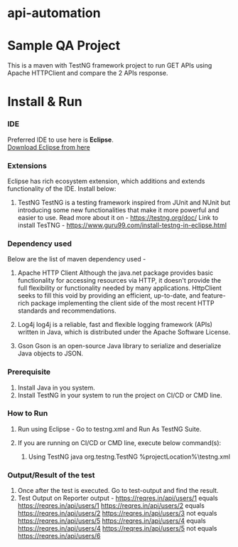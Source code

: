 # api-automation

# Sample QA Project

This is a maven with TestNG framework project to run GET APIs using Apache HTTPClient and compare the 2 APIs response. 

# Install & Run

### IDE

Preferred IDE to use here is **Eclipse**.  
[Download Eclipse from here](https://www.eclipse.org/downloads/)

### Extensions 

Eclipse has rich ecosystem extension, which additions and extends functionality of the IDE. Install below:

1. TestNG
	TestNG is a testing framework inspired from JUnit and NUnit but introducing some new functionalities that make it more powerful and easier to use. Read more about it on - https://testng.org/doc/
	Link to install TesTNG - https://www.guru99.com/install-testng-in-eclipse.html

### Dependency used

Below are the list of maven dependency used -

1. Apache HTTP Client 
   Although the java.net package provides basic functionality for accessing resources via HTTP, it doesn't provide the full flexibility or functionality needed by many applications. HttpClient seeks to fill this void by providing an efficient, up-to-date, and feature-rich package implementing the client side of the most recent HTTP standards and recommendations.

2. Log4j
   log4j is a reliable, fast and flexible logging framework (APIs) written in Java, which is distributed under the Apache Software License.

3. Gson
	Gson is an open-source Java library to serialize and deserialize Java objects to JSON.

### Prerequisite

1. Install Java in you system.
2. Install TestNG in your system to run the project on CI/CD or CMD line.

### How to Run

1. Run using Eclipse -
 	Go to testng.xml and Run As TestNG Suite.

2. If you are running on CI/CD or CMD line, execute below command(s):
	1. Using TestNG 
		java org.testng.TestNG %projectLocation%\testng.xml
		
### Output/Result of the test
1. Once after the test is executed. Go to test-output and find the result.
2. Test Output on Reporter output -
 	https://reqres.in/api/users/1 equals https://reqres.in/api/users/1 
 	https://reqres.in/api/users/2 equals https://reqres.in/api/users/2 
 	https://reqres.in/api/users/3 not equals https://reqres.in/api/users/5 
 	https://reqres.in/api/users/4 equals https://reqres.in/api/users/4 
 	https://reqres.in/api/users/5 not equals https://reqres.in/api/users/6 
